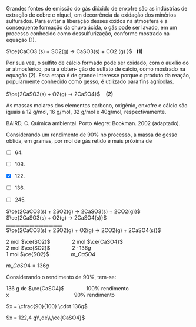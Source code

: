 

Grandes fontes de emissão do gás dióxido de enxofre são as indústrias de extração de cobre e níquel, em decorrência da oxidação dos minérios sulfurados. Para evitar a liberação desses óxidos na atmosfera e a consequente formação da chuva ácida, o gás pode ser lavado, em um processo conhecido como dessulfurização, conforme mostrado na equação (1).

$\ce{CaCO3 (s) + SO2(g) -> CaSO3(s) + CO2 (g) }$   **(1)**

Por sua vez, o sulfito de cálcio formado pode ser oxidado, com o auxílio do ar atmosférico, para a obten- ção do sulfato de cálcio, como mostrado na equação (2). Essa etapa é de grande interesse porque o produto da reação, popularmente conhecido como gesso, é utilizado para fins agrícolas.\
\
$\ce{2CaSO3(s) + O2(g) -> 2CaSO4}$    **(2)**

As massas molares dos elementos carbono, oxigênio, enxofre e cálcio são iguais a 12 g/mol, 16 g/mol, 32 g/mol e 40g/mol, respectivamente.

BAIRD, C. Química ambiental. Porto Alegre: Bookman. 2002 (adaptado).

Considerando um rendimento de 90% no processo, a massa de gesso obtida, em gramas, por mol de gás retido é mais próxima de



- [ ] 64\.
- [ ] 108\.
- [x] 122\.
- [ ] 136\.
- [ ] 245\.


$\ce{2CaCO3(s) + 2SO2(g) -> 2CaSO3(s) + 2CO2(g)}$\
$\ce{2CaSO3(s) + O2(g) -> 2CaSO4(s)}$\
\__\__\__\__\__\__\__\__\__\__\__\__\__\__\__\__\__\__\__\__\__\__\__\__\
$\ce{2CaCO3(s) + 2SO2(g) + O2(g) -> 2CO2(g) + 2CaSO4(s)}$

2 mol $\ce{SO2}$               2 mol $\ce{CaSO4}$\
2 mol $\ce{SO2}$               $2 \cdot 136g$\
1 mol $\ce{SO2}$               $m\_{CaSO4}$

$m\_{CaSO4} = 136 g$

Considerando o rendimento de 90%, tem-se:

136 g de $\ce{CaSO4}$               100% rendimento\
x                                             90% rendimento

$x = \cfrac{90}{100} \cdot 136g$

$x = 122,4 g\\,de\\,\ce{CaSO4}$

        